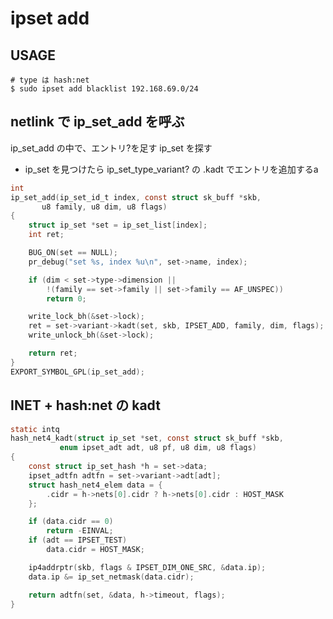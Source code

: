 # ipset add <name> <entry>

## USAGE

```
# type は hash:net 
$ sudo ipset add blacklist 192.168.69.0/24
```

## netlink で ip_set_add を呼ぶ

ip_set_add の中で、エントリ?を足す ip_set を探す

 * ip_set を見つけたら ip_set_type_variant? の .kadt でエントリを追加するa

```c
int
ip_set_add(ip_set_id_t index, const struct sk_buff *skb,
	   u8 family, u8 dim, u8 flags)
{
	struct ip_set *set = ip_set_list[index];
	int ret;

	BUG_ON(set == NULL);
	pr_debug("set %s, index %u\n", set->name, index);

	if (dim < set->type->dimension ||
	    !(family == set->family || set->family == AF_UNSPEC))
		return 0;

	write_lock_bh(&set->lock);
	ret = set->variant->kadt(set, skb, IPSET_ADD, family, dim, flags);
	write_unlock_bh(&set->lock);

	return ret;
}
EXPORT_SYMBOL_GPL(ip_set_add);
```

## INET + hash:net の kadt

```c
static intq
hash_net4_kadt(struct ip_set *set, const struct sk_buff *skb,
	       enum ipset_adt adt, u8 pf, u8 dim, u8 flags)
{
	const struct ip_set_hash *h = set->data;
	ipset_adtfn adtfn = set->variant->adt[adt];
	struct hash_net4_elem data = {
		.cidr = h->nets[0].cidr ? h->nets[0].cidr : HOST_MASK
	};

	if (data.cidr == 0)
		return -EINVAL;
	if (adt == IPSET_TEST)
		data.cidr = HOST_MASK;

	ip4addrptr(skb, flags & IPSET_DIM_ONE_SRC, &data.ip);
	data.ip &= ip_set_netmask(data.cidr);

	return adtfn(set, &data, h->timeout, flags);
}
```